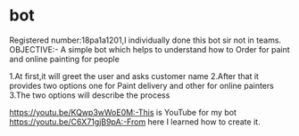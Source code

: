 # bot
Registered number:18pa1a1201,I individually
done this bot sir not in teams.
OBJECTIVE:-
A simple bot which helps to understand how to 
Order for paint and online painting for people

1.At first,it will greet the user and asks customer
name
2.After that it provides two options one for 
Paint delivery and other for online painters
3.The two options will describe the process


https://youtu.be/KQwp3wWoE0M:-This is YouTube
for my bot
https://youtu.be/C6X71gjB9pA:-From here I 
learned how to create it.
